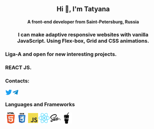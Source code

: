 <h2 align="center">Hi 👋, I'm Tatyana</h2>
<h4 align="center">A front-end developer from Saint-Petersburg, Russia</h4>
<h3 align="center">I can make adaptive responsive websites with vanilla JavaScript. Using Flex-box, Grid and CSS animations.</h3>
<h3 align="center>I’m currently working as front-end developer at <a href="https://ligaa.agency/" target="_blank" rel="nofollow noopener noreferrer">Liga-A</a> and  open for new interesting projects.</h3>
<h3 align="center>I’m learning <a href="https://reactjs.org/" target="_blank" rel="nofollow noopener noreferrer">REACT JS</a>.</h3>

<h3>Contacts:</h3>
<a href="https://twitter.com/tkyzmina" target="blank"><img align="left" src="icons/twitter.svg" alt="tkyzmina" width="22px" /></a>
  <a href="https://t.me/tkyzmina">
  <img align="left" alt="tkyzmina's Telegram" width="22px" src="icons/telegram.svg" />
</a>
<br />

### Languages and Frameworks

<img align="left" src="icons/html.svg" width="36" />
<img align="left" src="icons/css3.svg"   width="36" />
<img align="left" src="icons/js.svg"  width="36" />
<img align="left" src="icons/react.svg"  width="36" />
<img align="left" src="icons/sass.svg"  width="36" />
<img align="left" src="icons/gulp.svg" width="36" />

<br />
<br />
<br />
